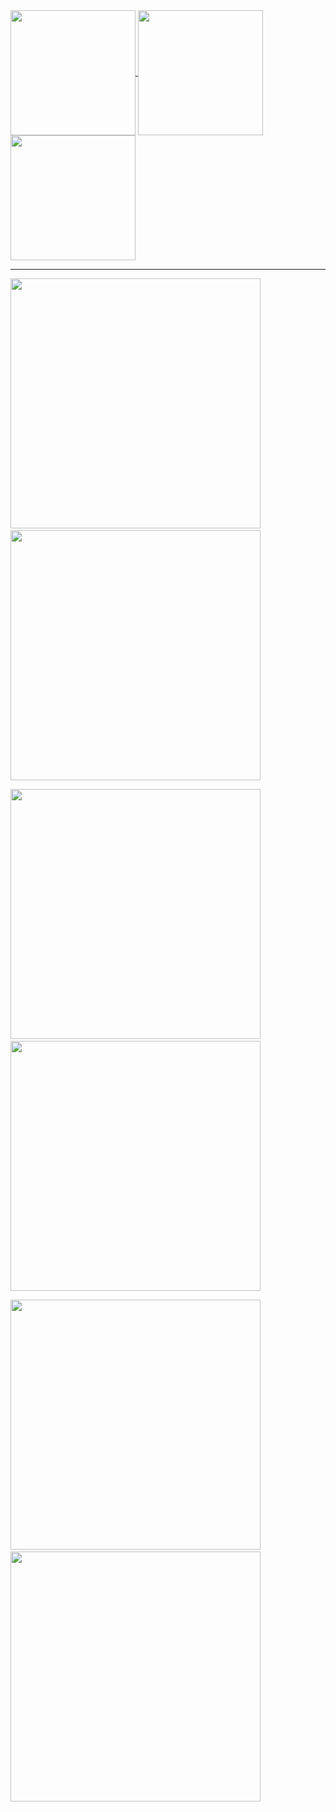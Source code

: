 <a href="https://github.com/anuraghazra/github-readme-stats">
  <img height=200 align="center" src="https://github-readme-stats.vercel.app/api?username=BSski&show_icons=true&show=reviews,prs_merged&include_all_commits=true&rank_icon=github&hide=stars,issues&theme=holi&bg_color=0D1117&border_color=222D3C&border_radius=5" />
</a>

<a href="https://github.com/anuraghazra/github-readme-stats">
  <img height=200 align="center" src="https://github-readme-stats.vercel.app/api/top-langs/?username=BSski&layout=donut&theme=holi&bg_color=0D1117&border_radius=7&border_color=222D3C&hide=html" />
</a>

<a href="https://git.io/streak-stats">
  <img height=200 align="center" src="https://streak-stats.demolab.com?user=BSski&theme=holi-theme&border_radius=5&date_format=j%20M%5B%20Y%5D&exclude_days=Sun%2CSat&card_width=419&background=0D1117&border=222D3C&stroke=222D3C&hide_current_streak=true" />
</a>

<hr>

<a href="https://github.com/BSski/GoSERG"><img src="https://github-readme-stats.vercel.app/api/pin?username=BSski&repo=GoSERG&theme=holi&bg_color=90,051c30,000000&border_radius=7&border_color=05000f" width="400" /></a>        <a href="https://github.com/BSski/django-images-api"><img src="https://github-readme-stats.vercel.app/api/pin?username=BSski&repo=django-images-api&theme=holi&bg_color=90,051c30,000000&border_radius=7&border_color=05000f" width="400" /></a>

<a href="https://github.com/BSski/random-ints-st-dev-api"><img src="https://github-readme-stats.vercel.app/api/pin?username=BSski&repo=random-ints-st-dev-api&theme=holi&bg_color=45,051c30,000000&border_radius=7&border_color=05000f" width="400" /></a>        <a href="https://github.com/BSski/HIVE"><img src="https://github-readme-stats.vercel.app/api/pin?username=BSski&repo=HIVE&theme=holi&bg_color=45,051c30,000000&border_radius=7&border_color=05000f" width="400" /></a>


<a href="https://github.com/BSski/books-api"><img src="https://github-readme-stats.vercel.app/api/pin?username=BSski&repo=books-api&theme=holi&bg_color=0,000000,051c30&border_radius=7&border_color=05000f" width="400" /></a>        <a href="https://github.com/BSski/discord-reminder-bot"><img src="https://github-readme-stats.vercel.app/api/pin?username=BSski&repo=discord-reminder-bot&theme=holi&bg_color=0,000000,051c30&border_radius=7&border_color=05000f" width="400" /></a>

<!--
<hr>

📫 contact.bsski at gmail

<hr>

<a href="https://tryhackme.com/p/bsski">
  <img alt="Codewars stats" src="https://tryhackme-badges.s3.amazonaws.com/bsski.png">
</a>


<a href="https://www.codewars.com/users/bsski">
  <img align="top" alt="Codewars stats" src="https://www.codewars.com/users/bsski/badges/small">
</a>

<br>
:sparkles: &#8593; Click the badges to see what I was learning! &#8593; :sparkles:
-->
